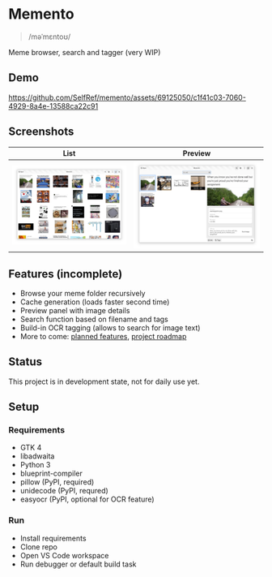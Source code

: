 # Memento
> /məˈmɛntoʊ/

Meme browser, search and tagger (very WIP)

## Demo
https://github.com/SelfRef/memento/assets/69125050/c1f41c03-7060-4929-8a4e-13588ca22c91

## Screenshots
List | Preview
---|---
![list](assets/screenshots/grid.png) | ![preview](assets/screenshots/preview.png)


## Features (incomplete)
- Browse your meme folder recursively
- Cache generation (loads faster second time)
- Preview panel with image details
- Search function based on filename and tags
- Build-in OCR tagging (allows to search for image text)
- More to come: [planned features](https://github.com/SelfRef/memento/labels/enhancement), [project roadmap](https://github.com/users/SelfRef/projects/4)

## Status
This project is in development state, not for daily use yet.

## Setup

### Requirements
- GTK 4
- libadwaita
- Python 3
- blueprint-compiler
- pillow (PyPI, required)
- unidecode (PyPI, requred)
- easyocr (PyPI, optional for OCR feature)

### Run
- Install requirements
- Clone repo
- Open VS Code workspace
- Run debugger or default build task
